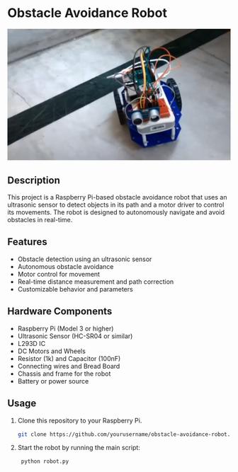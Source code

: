 # Obstacle Avoidance Robot 

![Obstacle Avoidance Robot](images/robot.PNG)


## Description

This project is a Raspberry Pi-based obstacle avoidance robot that uses an ultrasonic sensor to detect objects in its path and a motor driver to control its movements. The robot is designed to autonomously navigate and avoid obstacles in real-time.

## Features

- Obstacle detection using an ultrasonic sensor
- Autonomous obstacle avoidance
- Motor control for movement
- Real-time distance measurement and path correction
- Customizable behavior and parameters

## Hardware Components

- Raspberry Pi (Model 3 or higher)
- Ultrasonic Sensor (HC-SR04 or similar)
- L293D IC
- DC Motors and Wheels
- Resistor (1k) and Capacitor (100nF)
- Connecting wires and Bread Board
- Chassis and frame for the robot
- Battery or power source


## Usage

1. Clone this repository to your Raspberry Pi.

   ```bash
   git clone https://github.com/yourusername/obstacle-avoidance-robot.git


2. Start the robot by running the main script:
   
      ```bash
       python robot.py



